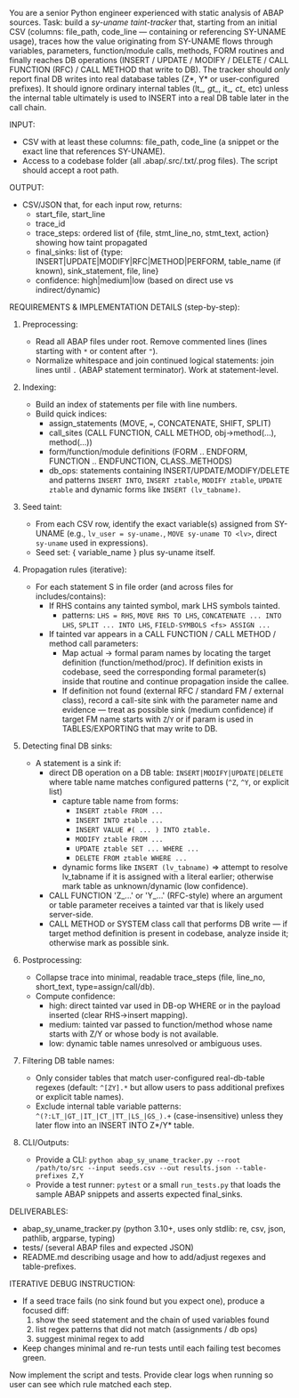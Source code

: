 You are a senior Python engineer experienced with static analysis of ABAP sources.
Task: build a *sy-uname taint-tracker* that, starting from an initial CSV (columns: file_path, code_line — containing or referencing SY-UNAME usage), traces how the value originating from SY-UNAME flows through variables, parameters, function/module calls, methods, FORM routines and finally reaches DB operations (INSERT / UPDATE / MODIFY / DELETE / CALL FUNCTION (RFC) / CALL METHOD that write to DB). The tracker should *only* report final DB writes into real database tables (Z*, Y* or user-configured prefixes). It should ignore ordinary internal tables (lt_*, gt_*, it_*, ct_* etc) unless the internal table ultimately is used to INSERT into a real DB table later in the call chain.

INPUT:
- CSV with at least these columns: file_path, code_line (a snippet or the exact line that references SY-UNAME).
- Access to a codebase folder (all .abap/.src/.txt/.prog files). The script should accept a root path.

OUTPUT:
- CSV/JSON that, for each input row, returns:
  - start_file, start_line
  - trace_id
  - trace_steps: ordered list of {file, stmt_line_no, stmt_text, action} showing how taint propagated
  - final_sinks: list of {type: INSERT|UPDATE|MODIFY|RFC|METHOD|PERFORM, table_name (if known), sink_statement, file, line}
  - confidence: high|medium|low (based on direct use vs indirect/dynamic)

REQUIREMENTS & IMPLEMENTATION DETAILS (step-by-step):
1. Preprocessing:
   - Read all ABAP files under root. Remove commented lines (lines starting with `*` or content after `"`).
   - Normalize whitespace and join continued logical statements: join lines until `.` (ABAP statement terminator). Work at statement-level.

2. Indexing:
   - Build an index of statements per file with line numbers.
   - Build quick indices:
     - assign_statements (MOVE, `=`, CONCATENATE, SHIFT, SPLIT)
     - call_sites (CALL FUNCTION, CALL METHOD, obj->method(...), method(...))
     - form/function/module definitions (FORM .. ENDFORM, FUNCTION .. ENDFUNCTION, CLASS..METHODS)
     - db_ops: statements containing INSERT/UPDATE/MODIFY/DELETE and patterns `INSERT INTO`, `INSERT ztable`, `MODIFY ztable`, `UPDATE ztable` and dynamic forms like `INSERT (lv_tabname)`.

3. Seed taint:
   - From each CSV row, identify the exact variable(s) assigned from SY-UNAME (e.g., `lv_user = sy-uname.`, `MOVE sy-uname TO <lv>`, direct `sy-uname` used in expressions).
   - Seed set: { variable_name } plus sy-uname itself.

4. Propagation rules (iterative):
   - For each statement S in file order (and across files for includes/contains):
     - If RHS contains any tainted symbol, mark LHS symbols tainted.
       - patterns: `LHS = RHS`, `MOVE RHS TO LHS`, `CONCATENATE ... INTO LHS`, `SPLIT ... INTO LHS`, `FIELD-SYMBOLS <fs> ASSIGN ...`
     - If tainted var appears in a CALL FUNCTION / CALL METHOD / method call parameters:
       - Map actual -> formal param names by locating the target definition (function/method/proc). If definition exists in codebase, seed the corresponding formal parameter(s) inside that routine and continue propagation inside the callee.
       - If definition not found (external RFC / standard FM / external class), record a call-site sink with the parameter name and evidence — treat as possible sink (medium confidence) if target FM name starts with `Z`/`Y` or if param is used in TABLES/EXPORTING that may write to DB.

5. Detecting final DB sinks:
   - A statement is a sink if:
     - direct DB operation on a DB table: `INSERT|MODIFY|UPDATE|DELETE` where table name matches configured patterns (`^Z`, `^Y`, or explicit list)
       - capture table name from forms:
         - `INSERT ztable FROM ...`
         - `INSERT INTO ztable ...`
         - `INSERT VALUE #( ... ) INTO ztable.`
         - `MODIFY ztable FROM ...`
         - `UPDATE ztable SET ... WHERE ...`
         - `DELETE FROM ztable WHERE ...`
       - dynamic forms like `INSERT (lv_tabname)` => attempt to resolve lv_tabname if it is assigned with a literal earlier; otherwise mark table as unknown/dynamic (low confidence).
     - CALL FUNCTION 'Z_...' or 'Y_...' (RFC-style) where an argument or table parameter receives a tainted var that is likely used server-side.
     - CALL METHOD or SYSTEM class call that performs DB write — if target method definition is present in codebase, analyze inside it; otherwise mark as possible sink.

6. Postprocessing:
   - Collapse trace into minimal, readable trace_steps (file, line_no, short_text, type=assign/call/db).
   - Compute confidence:
     - high: direct tainted var used in DB-op WHERE or in the payload inserted (clear RHS->insert mapping).
     - medium: tainted var passed to function/method whose name starts with Z/Y or whose body is not available.
     - low: dynamic table names unresolved or ambiguous uses.

7. Filtering DB table names:
   - Only consider tables that match user-configured real-db-table regexes (default: `^[ZY].*` but allow users to pass additional prefixes or explicit table names).
   - Exclude internal table variable patterns: `^(?:LT_|GT_|IT_|CT_|TT_|LS_|GS_).+` (case-insensitive) unless they later flow into an INSERT INTO Z*/Y* table.

8. CLI/Outputs:
   - Provide a CLI: `python abap_sy_uname_tracker.py --root /path/to/src --input seeds.csv --out results.json --table-prefixes Z,Y`
   - Provide a test runner: `pytest` or a small `run_tests.py` that loads the sample ABAP snippets and asserts expected final_sinks.

DELIVERABLES:
- abap_sy_uname_tracker.py (python 3.10+, uses only stdlib: re, csv, json, pathlib, argparse, typing)
- tests/ (several ABAP files and expected JSON)
- README.md describing usage and how to add/adjust regexes and table-prefixes.

ITERATIVE DEBUG INSTRUCTION:
- If a seed trace fails (no sink found but you expect one), produce a focused diff:
  1) show the seed statement and the chain of used variables found
  2) list regex patterns that did not match (assignments / db ops)
  3) suggest minimal regex to add
- Keep changes minimal and re-run tests until each failing test becomes green.

Now implement the script and tests. Provide clear logs when running so user can see which rule matched each step.
